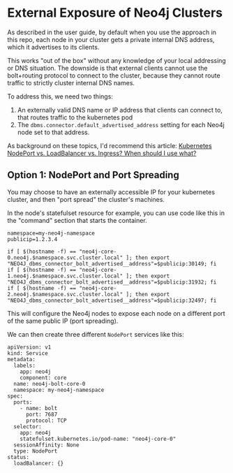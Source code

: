 # External Exposure of Neo4j Clusters

As described in the user guide, by default when you use the approach in this repo, each
node in your cluster gets a private internal DNS address, which it advertises to its clients.

This works "out of the box" without any knowledge of your local addressing or DNS situation.  The
downside is that external clients cannot use the bolt+routing protocol to connect to the cluster,
because they cannot route traffic to strictly cluster internal DNS names.

To address this, we need two things:

1. An externally valid DNS name or IP address that clients can connect to, that routes traffic to the kubernetes pod
2. The `dbms.connector.default_advertised_address` setting for each Neo4j node set to that address.

As background on these topics, I'd recommend this article:
[Kubernetes NodePort vs. LoadBalancer vs. Ingress?  When should I use what?](https://medium.com/google-cloud/kubernetes-nodeport-vs-loadbalancer-vs-ingress-when-should-i-use-what-922f010849e0)

## Option 1: NodePort and Port Spreading

You may choose to have an externally accessible IP for your kubernetes cluster, and then "port spread" the cluster's machines.  

In the node's statefulset resource for example, you can use code like this in the "command" section
that starts the container.

```
namespace=my-neo4j-namespace
publicip=1.2.3.4

if [ $(hostname -f) == "neo4j-core-0.neo4j.$namespace.svc.cluster.local" ]; then export "NEO4J_dbms_connector_bolt_advertised__address"=$publicip:30149; fi
if [ $(hostname -f) == "neo4j-core-1.neo4j.$namespace.svc.cluster.local" ]; then export "NEO4J_dbms_connector_bolt_advertised__address"=$publicip:31932; fi
if [ $(hostname -f) == "neo4j-core-2.neo4j.$namespace.svc.cluster.local" ]; then export "NEO4J_dbms_connector_bolt_advertised__address"=$publicip:32497; fi
```

This will configure the Neo4j nodes to expose each node on a different port of the same 
public IP (port spreading).

We can then create three different `NodePort` services like this:

```
apiVersion: v1
kind: Service
metadata:
  labels:
    app: neo4j
    component: core
  name: neo4j-bolt-core-0
  namespace: my-neo4j-namespace
spec:
  ports:
    - name: bolt
      port: 7687
      protocol: TCP
  selector:
    app: neo4j
    statefulset.kubernetes.io/pod-name: "neo4j-core-0"
  sessionAffinity: None
  type: NodePort
status:
  loadBalancer: {}
```


